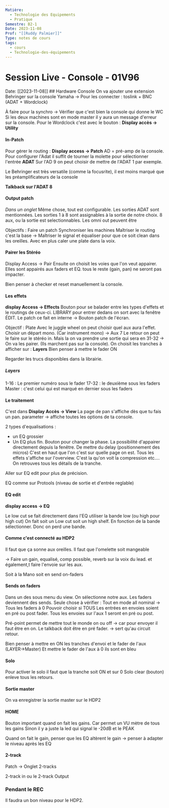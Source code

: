 ```yaml
---
Matière:
  - Technologie des Equipements
  - Pratique
Semestre: B2-1
Date: 2023-11-08
Prof: "[[Ruddy Palmier]]"
Type: notes de cours
tags:
  - cours
  - Technologie-des-équipements
---
```

# Session Live - Console - 01V96
Date: [[2023-11-08]] ## Hardware Console 
On va ajouter une extension Behringer sur la console Yamaha → Pour les connecter : toslink + BNC (ADAT + Wordclock)

À faire pour la synchro → Vérifier que c'est bien la console qui donne le WC
Si les deux machines sont en mode master il y aura un message d'erreur sur la console. 
Pour le Wordclock c'est avec le bouton : **Display accès →** **Utility** 
#### In-Patch

Pour gérer le routing : **Display access → Patch**
AD = pré-amp de la console. 
Pour configurer l'Adat il suffit de tourner la molette pour sélectionner l'entrée **ADAT**
Sur l'AD 9 on peut choisir de mettre de l'ADAT 1 par exemple. 

Le Behringer est très versatile (comme la focusrite), il est moins marqué que les préamplificateurs de la console 

**Talkback sur l'ADAT 8**

#### Output patch 
*Dans un onglet*
Même chose, tout est configurable. Les sorties ADAT sont mentionnées. Les sorties 1 à 8 sont assignables à la sortie de notre choix. 8 aux, ou la sortie est selectionnables.
Les omni out peuvent être 

Objectifs : 
Faire un patch 
Synchroniser les machines 
Maîtriser le routing c'est la base → Maîtriser le signal et équaliser pour que ce soit clean dans les oreilles. Avec en plus caler une plate dans la voix.
#### Pairer les Stéréo

Display Access → Pair 
Ensuite on choisit les voies que l'on veut appairer. Elles sont appairés aux faders et EQ. tous le reste (gain, pan) ne seront pas impacter. 

Bien penser à checker et reset manuellement la console. 
#### Les effets
**display Access → Effects**
Bouton pour se balader entre les types d'effets et le routings de ceux-ci. 
LIBRARY pour entrer dedans on sort avec la fenêtre ÉDIT. 
Le patch ce fait en interne → Bouton patch de l'écran. 

Objectif : Plate 
Avec le juggle wheel on peut choisir quel aux aura l'effet. 
Choisir un départ mono. (Car instrument mono) → Aux 7 
Le retour on peut le faire sur le stéréo in. Mais la on va prendre une sortie qui sera en 31-32 → On va les pairer. (Ils marchent pas sur la console).  On choisit les tranches à afficher sur : **Layers** 
Bien penser à mettre le fader ON 

Regarder les trucs disponibles dans la librairie.
##### Layers 
1-16 : Le premier numéro sous le fader 
17-32 : le deuxième sous les faders
Master : c'est celui qui est marqué en dernier sous les faders

#### Le traitement 
C'est dans **Display Accès → View** 
La page de pan s'affiche dès que tu fais un pan. 
parameter → affiche toutes les options de ta console.

2 types d'equalisations : 
- un EQ grossier
- Un EQ plus fin. 
Bouton pour changer la phase. 
La possibilité d'appairer directement depuis la fenêtre. 
De mettre du delay (positionnement des micros)
C'est en haut que l'on c'est sur quelle page on est.
Tous les effets s'affiche sur l'overview. C'est la qu'on voit la compression etc….
On retrouves tous les détails de la tranche. 

Aller sur EQ edit pour plus de précision.

EQ comme sur Protools (niveau de sortie et d'entrée reglable)
#### EQ edit 
**display access → EQ**

Le low cut se fait directement dans l'EQ utiliser la bande low (ou high pour high cut)
On fait soit un Low cut soit un high shelf. 
En fonction de la bande sélectionner. 
Donc on perd une bande. 

#### Comme c'est connecté au HDP2 
Il faut que ça sonne aux oreilles. 
Il faut que l'omelette soit mangeable

→ Faire un gain, equalisé, comp possible, reverb sur la voix du lead. 
 et également,t faire l'envoie sur les aux. 

Soit à la Mano soit en send on-faders
#### Sends on faders 
Dans un des sous menu du view. 
On sélectionne notre aux. 
Les faders deviennent des sends. 
Seule chose à vérifier : Tout en mode all nominal → Tous les faders à 0 
Pouvoir choisir si TOUS Les entrées en envoies soient en pré ou post fader. 
Tous les envoies sur l'aux 1 seront en pré ou post. 

Pré-point permet de mettre tout le monde on ou off → car pour envoyer il faut être en on. 
Le talkback doit être en pré fader. → sert qu'au circuit retour. 

Bien penser à mettre en ON les tranches d'envoi et le fader de l'aux (LAYER→Master)
Et mettre le fader de l'aux à 0 ils sont en bleu
#### Solo 
Pour activer le solo il faut que la tranche soit ON et sur 0 
Solo clear (bouton) enleve tous les retours. 
#### Sortie master 
On va enregistrer la sortie master sur le HDP2
#### HOME 
Bouton important quand on fait les gains. 
Car permet un VU mètre de tous les gains 
Sinon il y a juste la led qui signal le -20dB et le PEAK

Quand on fait le gain, penser que les EQ altèrent le gain → penser à adapter le niveau après les EQ

#### 2-track
Patch → Onglet 2-tracks

2-track in ou le 2-track Output 


### Pendant le REC 
Il faudra un bon niveau pour le HDP2. 